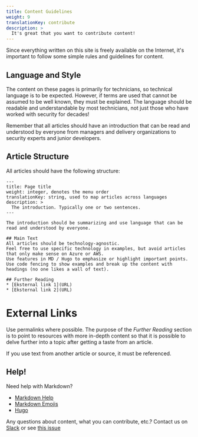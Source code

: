 ```yaml
---
title: Content Guidelines
weight: 9
translationKey: contribute
description: >
  It's great that you want to contribute content!
---
```


Since everything written on this site is freely available on the Internet, it's important to follow some simple rules and guidelines for content.

## Language and Style

The content on these pages is primarily for technicians, so technical language is to be expected. However, if terms are used that cannot be assumed to be well known, they must be explained. The language should be readable and understandable by most technicians, not just those who have worked with security for decades!

Remember that all articles should have an introduction that can be read and understood by everyone from managers and delivery organizations to security experts and junior developers.

## Article Structure

All articles should have the following structure:
```
---
title: Page title
weight: integer, denotes the menu order
translationKey: string, used to map articles across languages
description: >
  The introduction. Typically one or two sentences. 
---

The introduction should be summarizing and use language that can be read and understood by everyone.

## Main Text
All articles should be technology-agnostic.
Feel free to use specific technology in examples, but avoid articles that only make sense on Azure or AWS.
Use features in MD / Hugo to emphasize or highlight important points.
Use code fencing to show examples and break up the content with headings (no one likes a wall of text).

## Further Reading
* [Eksternal link 1](URL)
* [Eksternal link 2](URL)
```

# External Links
Use permalinks where possible. The purpose of the _Further Reading_ section is to point to resources with more in-depth content so that it is possible to delve further into a topic after getting a taste from an article.

If you use text from another article or source, it must be referenced.

## Help!

Need help with Markdown?
- [Markdown Help](https://github.github.com/gfm/)
- [Markdown Emojis](https://gist.github.com/rxaviers/7360908)
- [Hugo](https://gohugo.io/about/features/)

Any questions about content, what you can contribute, etc.? Contact us on [Slack](https://bouvet.slack.com/archives/C0447R83U6M) or see [this issue](https://github.com/bouvet/sikkerhet.bouvet.no/issues/22)

